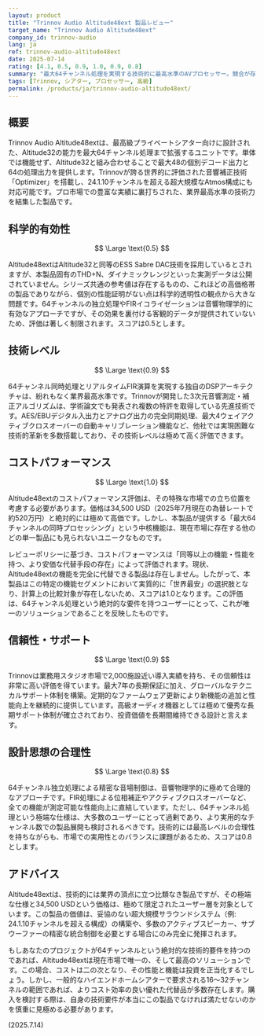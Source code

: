 ```yaml
---
layout: product
title: "Trinnov Audio Altitude48ext 製品レビュー"
target_name: "Trinnov Audio Altitude48ext"
company_id: trinnov-audio
lang: ja
ref: trinnov-audio-altitude48ext
date: 2025-07-14
rating: [4.1, 0.5, 0.9, 1.0, 0.9, 0.8]
summary: "最大64チャンネル処理を実現する技術的に最高水準のAVプロセッサー。競合が存在しないため、その独自の価値からコストパフォーマンスは最高評価となる。"
tags: [Trinnov, シアター, プロセッサー, 高級]
permalink: /products/ja/trinnov-audio-altitude48ext/
---
```

## 概要

Trinnov Audio Altitude48extは、最高級プライベートシアター向けに設計された、Altitude32の能力を最大64チャンネル処理まで拡張するユニットです。単体では機能せず、Altitude32と組み合わせることで最大48の個別デコード出力と64の処理出力を提供します。Trinnovが誇る世界的に評価された音響補正技術「Optimizer」を搭載し、24.1.10チャンネルを超える超大規模なAtmos構成にも対応可能です。プロ市場での豊富な実績に裏打ちされた、業界最高水準の技術力を結集した製品です。

## 科学的有効性

$$ \Large \text{0.5} $$

Altitude48extはAltitude32と同等のESS Sabre DAC技術を採用しているとされますが、本製品固有のTHD+N、ダイナミックレンジといった実測データは公開されていません。シリーズ共通の参考値は存在するものの、これほどの高価格帯の製品でありながら、個別の性能証明がない点は科学的透明性の観点から大きな問題です。64チャンネルの独立処理やFIRイコライゼーションは音響物理学的に有効なアプローチですが、その効果を裏付ける客観的データが提供されていないため、評価は著しく制限されます。スコアは0.5とします。

## 技術レベル

$$ \Large \text{0.9} $$

64チャンネル同時処理とリアルタイムFIR演算を実現する独自のDSPアーキテクチャは、紛れもなく業界最高水準です。Trinnovが開発した3次元音響測定・補正アルゴリズムは、学術論文でも発表され複数の特許を取得している先進技術です。AES/EBUデジタル入出力とアナログ出力の完全同期処理、最大4ウェイアクティブクロスオーバーの自動キャリブレーション機能など、他社では実現困難な技術的革新を多数搭載しており、その技術レベルは極めて高く評価できます。

## コストパフォーマンス

$$ \Large \text{1.0} $$

Altitude48extのコストパフォーマンス評価は、その特殊な市場での立ち位置を考慮する必要があります。価格は34,500 USD（2025年7月現在の為替レートで約520万円）と絶対的には極めて高価です。しかし、本製品が提供する「最大64チャンネルの同時プロセッシング」という中核機能は、現在市場に存在する他のどの単一製品にも見られないユニークなものです。

レビューポリシーに基づき、コストパフォーマンスは「同等以上の機能・性能を持つ、より安価な代替手段の存在」によって評価されます。現状、Altitude48extの機能を完全に代替できる製品は存在しません。したがって、本製品はこの特定の機能セグメントにおいて実質的に「世界最安」の選択肢となり、計算上の比較対象が存在しないため、スコアは1.0となります。この評価は、64チャンネル処理という絶対的な要件を持つユーザーにとって、これが唯一のソリューションであることを反映したものです。

## 信頼性・サポート

$$ \Large \text{0.9} $$

Trinnovは業務用スタジオ市場で2,000施設近い導入実績を持ち、その信頼性は非常に高い評価を得ています。最大7年の長期保証に加え、グローバルなテクニカルサポート体制を構築。定期的なファームウェア更新により新機能の追加と性能向上を継続的に提供しています。高級オーディオ機器としては極めて優秀な長期サポート体制が確立されており、投資価値を長期間維持できる設計と言えます。

## 設計思想の合理性

$$ \Large \text{0.8} $$

64チャンネル独立処理による精密な音場制御は、音響物理学的に極めて合理的なアプローチです。FIR処理による位相補正やアクティブクロスオーバーなど、全ての機能が測定可能な性能向上に直結しています。ただし、64チャンネル処理という極端な仕様は、大多数のユーザーにとって過剰であり、より実用的なチャンネル数での製品展開も検討されるべきです。技術的には最高レベルの合理性を持ちながらも、市場での実用性とのバランスに課題があるため、スコアは0.8とします。

## アドバイス

Altitude48extは、技術的には業界の頂点に立つ比類なき製品ですが、その極端な仕様と34,500 USDという価格は、極めて限定されたユーザー層を対象としています。この製品の価値は、妥協のない超大規模サラウンドシステム（例: 24.1.10チャンネルを超える構成）の構築や、多数のアクティブスピーカー、サブウーファーの精密な統合制御を必要とする場合にのみ完全に発揮されます。

もしあなたのプロジェクトが64チャンネルという絶対的な技術的要件を持つのであれば、Altitude48extは現在市場で唯一の、そして最高のソリューションです。この場合、コストは二の次となり、その性能と機能は投資を正当化するでしょう。しかし、一般的なハイエンドホームシアターで要求される16～32チャンネルの範囲であれば、よりコスト効率の良い優れた代替品が多数存在します。購入を検討する際は、自身の技術要件が本当にこの製品でなければ満たせないのかを慎重に見極める必要があります。

(2025.7.14)